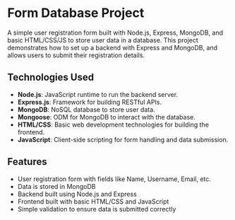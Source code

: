 # Form Database Project
A simple user registration form built with Node.js, Express, MongoDB, and basic HTML/CSS/JS to store user data in a database. This project demonstrates how to set up a backend with Express and MongoDB, and allows users to submit their registration details.

## Technologies Used
- **Node.js**: JavaScript runtime to run the backend server.
- **Express.js**: Framework for building RESTful APIs.
- **MongoDB**: NoSQL database to store user data.
- **Mongoose**: ODM for MongoDB to interact with the database.
- **HTML/CSS**: Basic web development technologies for building the frontend.
- **JavaScript**: Client-side scripting for form handling and data submission.

## Features
- User registration form with fields like Name, Username, Email, etc.
- Data is stored in MongoDB
- Backend built using Node.js and Express
- Frontend built with basic HTML/CSS and JavaScript
- Simple validation to ensure data is submitted correctly
  
